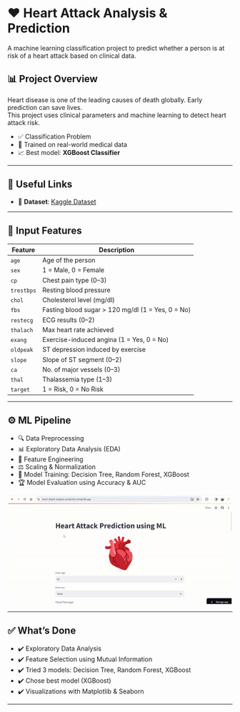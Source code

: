 # ❤️ Heart Attack Analysis & Prediction

A machine learning classification project to predict whether a person is at risk of a heart attack based on clinical data.
 

## 📊 Project Overview

Heart disease is one of the leading causes of death globally. Early prediction can save lives.  
This project uses clinical parameters and machine learning to detect heart attack risk.

- ✅ Classification Problem
- 🧪 Trained on real-world medical data
- 📈 Best model: **XGBoost Classifier**

---

## 🔗 Useful Links

- 📂 **Dataset**: [Kaggle Dataset](https://www.kaggle.com/datasets/rashikrahmanpritom/heart-attack-analysis-prediction-dataset)
  
---

## 🧾 Input Features

| Feature     | Description                                         |
|-------------|-----------------------------------------------------|
| `age`       | Age of the person                                   |
| `sex`       | 1 = Male, 0 = Female                                |
| `cp`        | Chest pain type (0–3)                               |
| `trestbps`  | Resting blood pressure                              |
| `chol`      | Cholesterol level (mg/dl)                           |
| `fbs`       | Fasting blood sugar > 120 mg/dl (1 = Yes, 0 = No)   |
| `restecg`   | ECG results (0–2)                                   |
| `thalach`   | Max heart rate achieved                             |
| `exang`     | Exercise-induced angina (1 = Yes, 0 = No)           |
| `oldpeak`   | ST depression induced by exercise                   |
| `slope`     | Slope of ST segment (0–2)                           |
| `ca`        | No. of major vessels (0–3)                          |
| `thal`      | Thalassemia type (1–3)                              |
| `target`    | 1 = Risk, 0 = No Risk                               |

---

## ⚙️ ML Pipeline

- 🔍 Data Preprocessing  
- 📊 Exploratory Data Analysis (EDA)  
- 🔧 Feature Engineering  
- ⚖️ Scaling & Normalization  
- 🤖 Model Training: Decision Tree, Random Forest, XGBoost  
- 🏆 Model Evaluation using Accuracy & AUC  


<p align="center">
  <img src="predict heart attack.gif" width="500"/>
</p>

---

## ✅ What’s Done

- ✔️ Exploratory Data Analysis  
- ✔️ Feature Selection using Mutual Information  
- ✔️ Tried 3 models: Decision Tree, Random Forest, XGBoost  
- ✔️ Chose best model (XGBoost)   
- ✔️ Visualizations with Matplotlib & Seaborn

---


